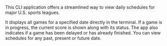 This CLI application offers a streamlined way to view daily schedules for major U.S. sports leagues.

It displays all games for a specified date directly in the terminal. If a game is in progress, the current score is shown along with its status. The app also indicates if a game has been delayed or has already finished.
You can view schedules for any past, present or future date.


